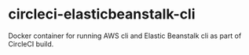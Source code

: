 # circleci-elasticbeanstalk-cli

Docker container for running AWS cli and Elastic Beanstalk cli as part of CircleCI build.

